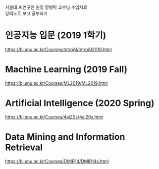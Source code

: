 서울대 AI연구원 원장 장병탁 교수님 수업자료  
강의노트 보고 공부하기   

# 인공지능 입문 (2019 1학기)  
https://bi.snu.ac.kr/Courses/IntroAI/IntroAI2019.html  

# Machine Learning (2019 Fall)  
https://bi.snu.ac.kr/Courses/ML2019/ML2019.html  

# Artificial Intelligence (2020 Spring)  
https://bi.snu.ac.kr/Courses/4ai20s/4ai20s.html  

# Data Mining and Information Retrieval
https://bi.snu.ac.kr/Courses/DMIR14/DMIR14s.html
